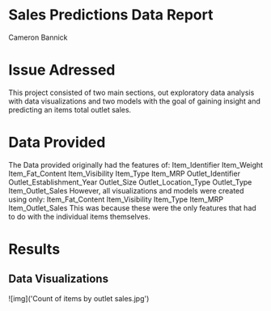 # Sales Predictions Data Report
Cameron Bannick
# Issue Adressed
This project consisted of two main sections, out exploratory data analysis with data visualizations and two models with the goal of gaining insight and predicting an items total outlet sales.
# Data Provided
The Data provided originally had the features of: 
Item_Identifier	Item_Weight	Item_Fat_Content	Item_Visibility	Item_Type	Item_MRP	Outlet_Identifier	Outlet_Establishment_Year	Outlet_Size	Outlet_Location_Type	Outlet_Type	Item_Outlet_Sales 
However, all visualizations and models were created using only:
Item_Fat_Content	Item_Visibility	Item_Type	Item_MRP	Item_Outlet_Sales
This was because these were the only features that had to do with the individual items themselves.
# Results 
## Data Visualizations 
![img]('Count of items by outlet sales.jpg')


